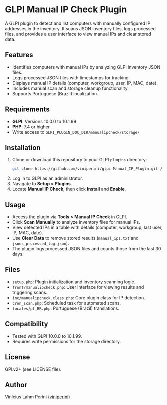 # GLPI Manual IP Check Plugin

A GLPI plugin to detect and list computers with manually configured IP addresses in the inventory. It scans JSON inventory files, logs processed files, and provides a user interface to view manual IPs and clear stored data.

## Features
- Identifies computers with manual IPs by analyzing GLPI inventory JSON files.
- Logs processed JSON files with timestamps for tracking.
- Displays manual IP details (computer, workgroup, user, IP, MAC, date).
- Includes manual scan and storage cleanup functionality.
- Supports Portuguese (Brazil) localization.

## Requirements
- **GLPI**: Versions 10.0.0 to 10.1.99
- **PHP**: 7.4 or higher
- Write access to `GLPI_PLUGIN_DOC_DIR/manualipcheck/storage/`

## Installation
1. Clone or download this repository to your GLPI `plugins` directory:
   ```bash
   git clone https://github.com/viniperini/glpi-Manual_IP_Plugin.git /path/to/glpi/plugins/manualipcheck
   ```
2. Log in to GLPI as an administrator.
3. Navigate to **Setup > Plugins**.
4. Locate **Manual IP Check**, then click **Install** and **Enable**.

## Usage
- Access the plugin via **Tools > Manual IP Check** in GLPI.
- Click **Scan Manually** to analyze inventory files for manual IPs.
- View detected IPs in a table with details (computer, workgroup, last user, IP, MAC, date).
- Use **Clear Data** to remove stored results (`manual_ips.txt` and `jsons_processed_log.json`).
- The plugin logs processed JSON files and counts those from the last 30 days.

## Files
- `setup.php`: Plugin initialization and inventory scanning logic.
- `front/manualipcheck.php`: User interface for viewing results and triggering scans.
- `inc/manualipcheck.class.php`: Core plugin class for IP detection.
- `cron_scan.php`: Scheduled task for automated scans.
- `locales/pt_BR.php`: Portuguese (Brazil) translations.

## Compatibility
- Tested with GLPI 10.0.0 to 10.1.99.
- Requires write permissions for the storage directory.

## License
GPLv2+ (see LICENSE file).

## Author
Vinícius Lahm Perini ([viniperini](https://github.com/viniperini))
